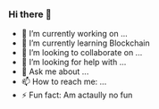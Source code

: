 ### Hi there 👋



- 🔭 I’m currently working on ...
- 🌱 I’m currently learning Blockchain
- 👯 I’m looking to collaborate on ...
- 🤔 I’m looking for help with ...
- 💬 Ask me about ...
- 📫 How to reach me: ...
- ⚡ Fun fact: Am actaully no fun

